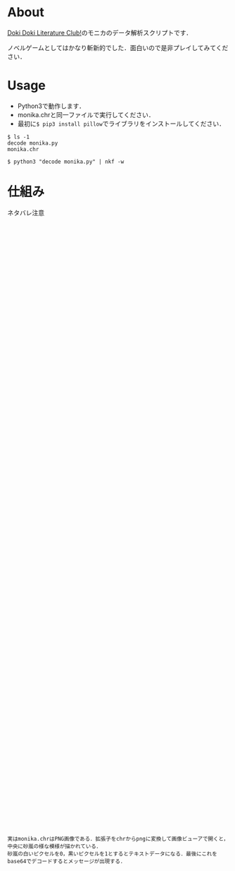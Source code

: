 # About

[Doki Doki Literature Club!](https://ddlc.moe/)のモニカのデータ解析スクリプトです．

ノベルゲームとしてはかなり斬新的でした．面白いので是非プレイしてみてください．

# Usage

- Python3で動作します．
- monika.chrと同一ファイルで実行してください． 
- 最初に`$ pip3 install pillow`でライブラリをインストールしてください．

```
$ ls -1
decode monika.py
monika.chr

$ python3 "decode monika.py" | nkf -w
```

# 仕組み
ネタバレ注意
```



































































































実はmonika.chrはPNG画像である．拡張子をchrからpngに変換して画像ビューアで開くと，中央に砂嵐の様な模様が描かれている．
砂嵐の白いピクセルを0，黒いピクセルを1とするとテキストデータになる．最後にこれをbase64でデコードするとメッセージが出現する．
```
